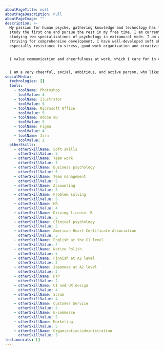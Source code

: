 ```yaml
---
aboutPageTitle: null
aboutPageDescription: null
aboutPageImage: ""
description: >-
  My passion for human psyche, gathering knowledge and technology has led me to
  study the first one and pursue the rest in my free time. I am currently
  studying two specializations of psychology in extramural mode. I am actively
  striving for comprehensive development. I have well-developed soft skills,
  especially resistance to stress, good work organization and creativity. 


  I value communication and cheerfulness at work, which I care for in contact with others - work ethic is extremely important to me. I value professional communication, try to learn as much as possible from my colleagues and I am happy to share my knowledge with others.


  I am a very cheerful, social, ambitious, and active person, who likes to travel, meet different people, act for the benefit of society and learn new skills.
socialMedia:
  technologies: []
  tools:
    - toolName: Photoshop
      toolValue: 4
    - toolName: Ilustrator
      toolValue: 5
    - toolName: Microsoft Office
      toolValue: 5
    - toolName: Adobe XD
      toolValue: 5
    - toolName: Figma
      toolValue: 4
    - toolName: Jira
      toolValue: 2
  otherSkills:
    - otherSkillName: Soft skills
      otherSkillValue: 5
    - otherSkillName: Team work
      otherSkillValue: 5
    - otherSkillName: Business psychology
      otherSkillValue: 5
    - otherSkillName: Team management
      otherSkillValue: 5
    - otherSkillName: Accounting
      otherSkillValue: 5
    - otherSkillName: Problem solving
      otherSkillValue: 5
    - otherSkillName: HR
      otherSkillValue: 4
    - otherSkillName: Driving license. B
      otherSkillValue: 5
    - otherSkillName: Clinical psychology
      otherSkillValue: 5
    - otherSkillName: American Heart Certificate Association
      otherSkillValue: 5
    - otherSkillName: English at the C1 level
      otherSkillValue: 4
    - otherSkillName: Native Polish
      otherSkillValue: 5
    - otherSkillName: Finnish at A2 level
      otherSkillValue: 2
    - otherSkillName: Japanese at A2 level
      otherSkillValue: 2
    - otherSkillName: DTP
      otherSkillValue: 2
    - otherSkillName: UI and UX design
      otherSkillValue: 4
    - otherSkillName: Scrum
      otherSkillValue: 4
    - otherSkillName: Customer Service
      otherSkillValue: 5
    - otherSkillName: E-commerce
      otherSkillValue: 5
    - otherSkillName: Marketing
      otherSkillValue: 5
    - otherSkillName: Organization/administration
      otherSkillValue: 5
testimonials: []
---
```

